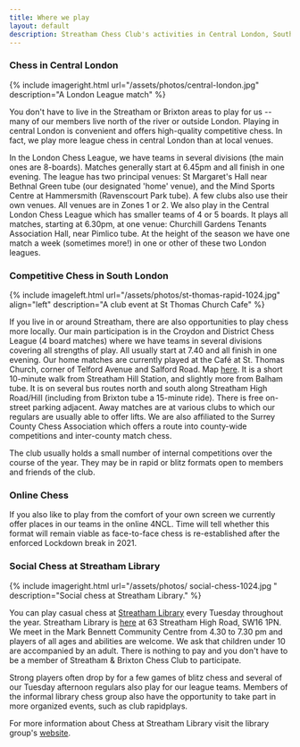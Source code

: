 ```yaml
---
title: Where we play
layout: default
description: Streatham Chess Club's activities in Central London, South London and Surrey
---
```


### Chess in Central London

{% include imageright.html url="/assets/photos/central-london.jpg" description="A London League match" %}

You don't have to live in the Streatham or Brixton areas to play for us -- many of our members live north of the river or outside London.
Playing in central London is convenient and offers high-quality competitive chess. In fact, we play more league chess in central London
than at local venues.

In the London Chess League, we have teams in several divisions (the main ones are 8-boards). Matches generally start at 6.45pm and all finish in
one evening. The league has two principal venues: St Margaret's Hall near Bethnal Green tube (our designated 'home' venue), and the Mind
Sports Centre at Hammersmith (Ravenscourt Park tube). A few clubs also use their own venues. All venues are in Zones 1 or 2. We also play in
the Central London Chess League which has smaller teams of 4 or 5 
boards. It plays all matches, starting at 6.30pm, at one venue:
Churchill Gardens Tenants Association Hall, near Pimlico tube. At the
height of the season we have one match a week (sometimes more!) in one
or other of these two London leagues.

<div class="clearfix"></div>


<a name="woodfield-grove"></a>

### Competitive Chess in South London

{% include imageleft.html url="/assets/photos/st-thomas-rapid-1024.jpg" align="left" description="A club event at St Thomas Church Cafe" %}

If you live in or around Streatham, there are also opportunities to play
chess more locally. Our main participation is in the Croydon and
District Chess League (4 board matches) where we have teams in several
divisions covering all strengths of play. All usually start at 7.40 and
all finish in one evening. Our home matches are currently played at the
Café at St. Thomas Church, corner of Telford Avenue and Salford Road.
Map [here](https://goo.gl/maps/gsXxZaSgvgWwby2n9). It is a short
10-minute walk from Streatham Hill Station, and slightly more from
Balham tube. It is on several bus routes north and south along Streatham
High Road/Hill (including from Brixton tube a 15-minute ride). There is
free on-street parking adjacent. Away matches are at various clubs to
which our regulars are usually able to offer lifts. We are also
affiliated to the Surrey County Chess Association which offers a route
into county-wide competitions and inter-county match chess.

The club usually holds a small number of internal competitions over the
course of the year. They may be in rapid or blitz formats open to
members and friends of the club.
<div class="clearfix"></div>

### Online Chess

If you also like to play from the comfort of your own screen we
currently offer places in our teams in the online 4NCL. Time will tell
whether this format will remain viable as face-to-face chess is
re-established after the enforced Lockdown break in 2021.


<a name="whitelion"></a>

### Social Chess at Streatham Library

{% include imageright.html url="/assets/photos/
social-chess-1024.jpg " description="Social chess at Streatham Library." %}

You can play casual chess at [Streatham Library](http://www.lambeth.gov.uk/places/streatham-library) every Tuesday throughout the year. Streatham Library is [here](https://www.google.co.uk/maps/place/London+SW16+1PN/@51.4317243,-0.1291294,17z/data=!3m1!4b1!4m2!3m1!1s0x487604280906fd47:0xa10f28b2b86f41a0) at 63 Streatham High Road, SW16 1PN. We meet in the Mark Bennett Community Centre from 4.30 to 7.30 pm and players of all ages and abilities are welcome. We ask that children under 10 are accompanied by an adult. There is nothing to pay and you don't have to be a member of Streatham & Brixton Chess Club to participate.

Strong players often drop by for a few games of blitz chess and several of our Tuesday afternoon regulars also play for our league teams. Members of the informal library chess group also have the opportunity to take part in more organized events, such as club rapidplays.

For more information about Chess at Streatham Library visit the library group's [website](https://sites.google.com/site/chessatstreathamlibrary/).
 
<div class="clearfix"></div>
